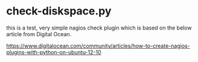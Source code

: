 check-diskspace.py
==================

  this is a test, very simple nagios check plugin which is based on the below article from Digital Ocean.

https://www.digitalocean.com/community/articles/how-to-create-nagios-plugins-with-python-on-ubuntu-12-10

